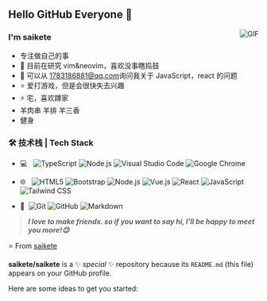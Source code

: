 ## Hello GitHub Everyone 👋

<!-- [![博客搭建交流群](https://img.shields.io/badge/博客搭建QQ群-422625065-red.svg "博客搭建交流群")](https://jq.qq.com/?_wv=1027&k=58Ypj9z "博客搭建交流群") -->
<!-- [![webkettle交流群](https://img.shields.io/badge/webkettle交流群-487063343-red.svg "webkettle交流群")](https://jq.qq.com/?_wv=1027&k=55kiWBY "webkettle交流群") -->
<!-- [![Mail Badge](https://img.shields.io/badge/-joeysiwei@gmail.com-c14438?style=flat&logo=Gmail&logoColor=white&link=mailto:joeysiwei@gmail.com)](mailto:joeysiwei@gmail.com) -->
<img align="right" alt="GIF" src="https://raw.githubusercontent.com/JoeyBling/JoeyBling/master/pic/pusheencode.gif" />

### I'm saikete

- 专注做自己的事
- 🌱 目前在研究 vim&neovim，喜欢没事瞎捣鼓
- 💬 可以从 [1783186881@qq.com](mailto:1783186881@qq.com)询问我关于
  JavaScript，react 的问题
- ⭐ 爱打游戏，但是会很快失去兴趣
- ⚡ 宅，喜欢蹲家
- 羊肉串 羊排 羊三香
- 健身

### 🛠 技术栈 | Tech Stack

- 💻 &#160;
  ![TypeScript](https://img.shields.io/badge/TypeScript-333333?style=flat-square&logo=TypeScript&logoColor=ffffff)
  ![Node.js](https://img.shields.io/badge/Node.js-333333?style=flat-square&logo=Node.js&logoColor=fff)
  ![Visual Studio Code](https://img.shields.io/badge/Visual%20Studio%20Code-333333?style=flat-square&logo=Visual-Studio-Code&logoColor=fff)
  ![Google Chrome](https://img.shields.io/badge/Google%20Chrome-333333?style=flat-square&logo=Google-Chrome&logoColor=fff)

- 🌐 &#160;
  ![HTML5](https://img.shields.io/badge/-HTML5-333333?style=flat-square&logo=HTML5)
  ![Bootstrap](https://img.shields.io/badge/-Bootstrap-333333?style=flat-square&logo=bootstrap&logoColor=fff)
  ![Node.js](https://img.shields.io/badge/-Node.js-333333?style=flat-square&logo=node.js)
  ![Vue.js](https://img.shields.io/badge/-VueJS-333333?style=flat-square&logo=Vue.js)
  ![React](https://img.shields.io/badge/React-333333?style=flat-square&logo=React&logoColor=fff)
  ![JavaScript](https://img.shields.io/badge/JavaScript-343434?style=flat-square&logo=JavaScript&logoColor=F7DF1E)
  ![Tailwind CSS](https://img.shields.io/badge/Tailwind%20CSS-333333?style=flat-square&logo=Tailwind-CSS&logoColor=fff)

<!-- - 🛢 &#160; ![MySQL](https://img.shields.io/badge/-MySQL-333333?style=flat-square&logo=mysql)
![MongoDB](https://img.shields.io/badge/-MongoDB-333333?style=flat-square&logo=mongodb)
![Oracle](https://img.shields.io/badge/-Oracle-333333?style=flat-square&logo=Oracle) -->

- 🔧
  &#160;![Git](https://img.shields.io/badge/-Git-333333?style=flat-square&logo=git)
  ![GitHub](https://img.shields.io/badge/-GitHub-333333?style=flat-square&logo=github)
  ![Markdown](https://img.shields.io/badge/-Markdown-333333?style=flat-square&logo=markdown)

<!-- ### 开源项目 -->
<!-- - [基于SpringBoot + Shiro + MyBatisPlus的权限管理框架](https://github.com/JoeyBling/bootplus) -->
<!-- - [一个简洁优雅的hexo主题](https://github.com/JoeyBling/hexo-theme-yilia-plus) -->
<!-- - [hexo-theme-yilia-plus配置Demo](https://github.com/JoeyBling/yilia-plus-demo) -->
<!-- - [自动为hexo中的图片映射绝对路径](https://github.com/JoeyBling/hexo-filter-image) -->
<!-- - [✏️✏️Java软件工程师简历](https://github.com/JoeyBling/cv) -->
<!-- - [一款简洁优雅的VuePress主题](https://github.com/JoeyBling/vuepress-theme-yilia-plus) -->
<!-- - [VuePress集成Live2D看板娘](https://github.com/JoeyBling/vuepress-plugin-helper-live2d) -->
<!-- - [VuePress集成Gitalk](https://github.com/JoeyBling/vuepress-plugin-mygitalk) -->
<!-- - [不蒜子访问量统计功能](https://github.com/JoeyBling/busuanzi.pure.js) -->
<!-- - [在`npm install`后提示用户消息或捐赠](https://github.com/JoeyBling/openteam-postinstall)  -->

<!--  ### 关于我 -->
<!-- - [技术笔记](https://zhousiwei.gitee.io/ibooks/) -->
<!-- - [CSDN](https://zhousiwei.blog.csdn.net/) -->
<!-- - [微博](http://weibo.com/jayinfo)  -->

> _**I love to make friends. so if you want to say hi, I'll be happy to meet you
> more!😊**_

⭐️ From [saikete](https://github.com/ssikete)

**saikete/saikete** is a ✨ _special_ ✨ repository because its `README.md`
(this file) appears on your GitHub profile.

Here are some ideas to get you started:

<!-- - 🔭 I’m currently working on ... -->
<!-- - 🌱 I’m currently learning ... -->
<!-- - 👯 I’m looking to collaborate on ... -->
<!-- - 🤔 I’m looking for help with ... -->
<!-- - 💬 Ask me about ... -->
<!-- - 📫 How to reach me: ... -->
<!-- - 😄 Pronouns: ... -->
<!-- - ⚡ Fun fact: ... -->
